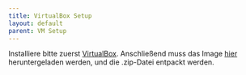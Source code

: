 ```yaml
---
title: VirtualBox Setup
layout: default
parent: VM Setup
---
```


Installiere bitte zuerst [VirtualBox](https://www.virtualbox.org/).
Anschließend muss das Image [hier](https://1drv.ms/u/c/c893962bc99f99b7/EeHtindTz6NJr7WWopuMAv0BWXy5um6UsSQxrg3HwSphHQ?e=AqFLc3) heruntergeladen werden, und die .zip-Datei entpackt werden.